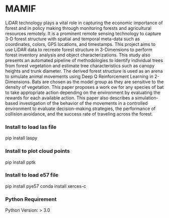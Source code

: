 # MAMIF
LiDAR technology plays a vital role in capturing the economic importance of forest and
in policy making through monitoring forests and agricultural resources remotely. It is a
prominent remote sensing technology to capture 3-D forest structure with spatial and temporal
meta-data such as coordinates, colors, GPS locations, and timestamps. This project
aims to use LiDAR data to recreate forest structure in 3-Dimensions to perform forest
inventory analysis and object characterizations. This study also presents an automated
pipeline of methodologies to identify individual trees from forest vegetation and estimate
tree characteristics such as canopy heights and trunk diameter. The derived forest structure
is used as an arena to simulate animal movements using Deep Q Reinforcement Learning in
2-Dimensions. Bats are chosen as the model group as they are sensitive to the density of
vegetation. This paper proposes a work
ow for any species of bat to take appropriate action
depending on the environment by evaluating the rewards for each available action. This
paper also describes a simulation-based investigation of the behavior of the movements in a
controlled environment to evaluate decision-making strategies, the performance of collision
avoidance, and the success rate of traveling across the forest.


### Install to load las file
pip install laspy

### Install to plot cloud points
pip install pptk

### Install to load e57 file
pip install pye57
conda install xerces-c

### Python Requirement
Python Version: > 3.0
